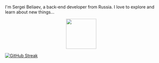 
I'm Sergei Beliaev, a back-end developer from Russia. I love to explore and learn about new things...


<div id="header" align="center">
  <img src="https://media.giphy.com/media/bfCRQtWUmduWBkDpL7/giphy.gif" width="100"/>
</div>

[![GitHub Streak](https://github-readme-streak-stats.herokuapp.com?user=scyberlife&theme=synthwave)](https://git.io/streak-stats)


